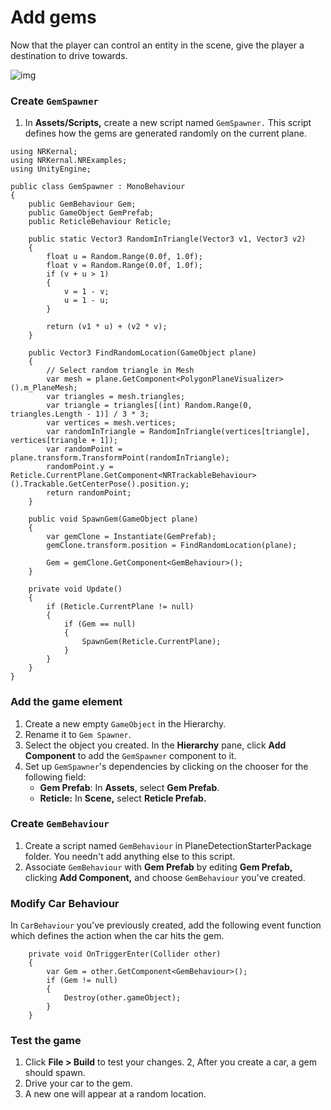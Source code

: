 # Add gems

Now that the player can control an entity in the scene, give the player a destination to drive towards.

![img](https://xreal.gitbook.io/~gitbook/image?url=https%3A%2F%2Fcontent.gitbook.com%2Fcontent%2FyXoV7SMVFQhr75lOIoQv%2Fblobs%2FNan57JfW0muxKIpN1jJj%2Fimage.png&width=768&dpr=4&quality=100&sign=606db91c37f42d891608f14885a66271adea7d9157820a9b5346b32a9d110312)

### Create `GemSpawner`

1. In **Assets/Scripts,** create a new script named `GemSpawner.` This script defines how the gems are generated randomly on the current plane.

```
using NRKernal;
using NRKernal.NRExamples;
using UnityEngine;

public class GemSpawner : MonoBehaviour
{
    public GemBehaviour Gem;
    public GameObject GemPrefab;
    public ReticleBehaviour Reticle;

    public static Vector3 RandomInTriangle(Vector3 v1, Vector3 v2)
    {
        float u = Random.Range(0.0f, 1.0f);
        float v = Random.Range(0.0f, 1.0f);
        if (v + u > 1)
        {
            v = 1 - v;
            u = 1 - u;
        }

        return (v1 * u) + (v2 * v);
    }

    public Vector3 FindRandomLocation(GameObject plane)
    {
        // Select random triangle in Mesh
        var mesh = plane.GetComponent<PolygonPlaneVisualizer>().m_PlaneMesh;
        var triangles = mesh.triangles;
        var triangle = triangles[(int) Random.Range(0, triangles.Length - 1)] / 3 * 3;
        var vertices = mesh.vertices;
        var randomInTriangle = RandomInTriangle(vertices[triangle], vertices[triangle + 1]);
        var randomPoint = plane.transform.TransformPoint(randomInTriangle);
        randomPoint.y = Reticle.CurrentPlane.GetComponent<NRTrackableBehaviour>().Trackable.GetCenterPose().position.y;
        return randomPoint;
    }

    public void SpawnGem(GameObject plane)
    {
        var gemClone = Instantiate(GemPrefab);
        gemClone.transform.position = FindRandomLocation(plane);

        Gem = gemClone.GetComponent<GemBehaviour>();
    }

    private void Update()
    {
        if (Reticle.CurrentPlane != null)
        {
            if (Gem == null)
            {
                SpawnGem(Reticle.CurrentPlane);
            }
        }
    }
}
```

### Add the game element

1. Create a new empty `GameObject` in the Hierarchy.
2. Rename it to `Gem Spawner`.
3. Select the object you created. In the **Hierarchy** pane, click **Add Component** to add the `GemSpawner` component to it.
4. Set up `GemSpawner`'s dependencies by clicking on the chooser for the following field:
   - **Gem Prefab**: In **Assets**, select **Gem Prefab**.
   - **Reticle:** In **Scene,** select **Reticle Prefab.**

### Create `GemBehaviour`

1. Create a script named `GemBehaviour` in PlaneDetectionStarterPackage folder. You needn't add anything else to this script.
2. Associate `GemBehaviour`  with **Gem Prefab** by editing **Gem Prefab,** clicking **Add Component,**  and choose `GemBehaviour` you've created.

### Modify Car Behaviour

In `CarBehaviour` you've previously created, add the following event function which defines the action when the car hits the gem. 

```
    private void OnTriggerEnter(Collider other)
    {
        var Gem = other.GetComponent<GemBehaviour>();
        if (Gem != null)
        {
            Destroy(other.gameObject);
        }
    }
```

### Test the game

1. Click **File > Build** to test your changes. 2, After you create a car, a gem should spawn.
2. Drive your car to the gem.
3. A new one will appear at a random location.
